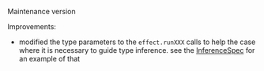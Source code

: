 Maintenance version

Improvements:

 * modified the type parameters to the `effect.runXXX` calls to help the case where it is necessary to guide type inference.
   see the [InferenceSpec](https://github.com/atnos-org/eff/blob/a0271e414cd643dd9caaaa0540004b7b8386b04b/jvm/src/test/scala/org/atnos/eff/InferenceSpec.scala) for an example of that
 
